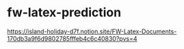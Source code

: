 # fw-latex-prediction

https://island-holiday-d7f.notion.site/FW-Latex-Documents-170db3a9f6d9802785fffeb4c6c40830?pvs=4
